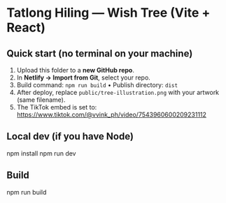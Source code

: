 # Tatlong Hiling — Wish Tree (Vite + React)

## Quick start (no terminal on your machine)
1. Upload this folder to a **new GitHub repo**.
2. In **Netlify → Import from Git**, select your repo.
3. Build command: `npm run build`  •  Publish directory: `dist`
4. After deploy, replace `public/tree-illustration.png` with your artwork (same filename).
5. The TikTok embed is set to: https://www.tiktok.com/@vvink_ph/video/7543960600209231112

## Local dev (if you have Node)
npm install
npm run dev

## Build
npm run build